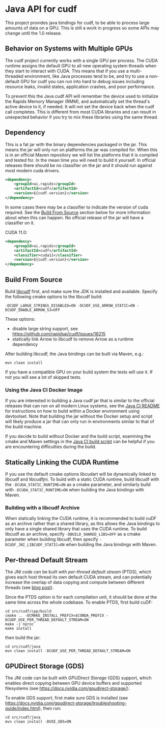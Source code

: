 # Java API for cudf

This project provides java bindings for cudf, to be able to process large amounts of data on
a GPU. This is still a work in progress so some APIs may change until the 1.0 release.

## Behavior on Systems with Multiple GPUs

The cudf project currently works with a single GPU per process. The CUDA runtime
assigns the default GPU to all new operating system threads when they start to
interact with CUDA. This means that if you use a multi-threaded environment,
like Java processes tend to be, and try to use a non-default GPU for cudf you
can run into hard to debug issues including resource leaks, invalid states,
application crashes, and poor performance.

To prevent this the Java cudf API will remember the device used to initialize
the Rapids Memory Manager (RMM), and automatically set the thread's active
device to it, if needed. It will not set the device back when the cudf call
completes. This is different from most CUDA libraries and can result in
unexpected behavior if you try to mix these libraries using the same thread.

## Dependency

This is a fat jar with the binary dependencies packaged in the jar.  This means the jar will only
run on platforms the jar was compiled for.  When this is in an official Maven repository we will
list the platforms that it is compiled and tested for.  In the mean time you will need to build it
yourself. In official releases there should be no classifier on the jar and it should run against
most modern cuda drivers.

```xml
<dependency>
    <groupId>ai.rapids</groupId>
    <artifactId>cudf</artifactId>
    <version>${cudf.version}</version>
</dependency>
```

In some cases there may be a classifier to indicate the version of cuda required. See the
[Build From Source](#build-from-source) section below for more information about when this
can happen. No official release of the jar will have a classifier on it.

CUDA 11.0:
```xml
<dependency>
    <groupId>ai.rapids</groupId>
    <artifactId>cudf</artifactId>
    <classifier>cuda11</classifier>
    <version>${cudf.version}</version>
</dependency>
```

## Build From Source

Build [libcudf](../cpp) first, and make sure the JDK is installed and available. Specify
the following cmake options to the libcudf build:
```
-DCUDF_LARGE_STRINGS_DISABLED=ON -DCUDF_USE_ARROW_STATIC=ON -DCUDF_ENABLE_ARROW_S3=OFF
```
These options:
- disable large string support, see https://github.com/rapidsai/cudf/issues/16215
- statically link Arrow to libcudf to remove Arrow as a runtime dependency

After building libcudf, the Java bindings can be built via Maven, e.g.:
```
mvn clean install
```

If you have a compatible GPU on your build system the tests will use it.  If not you will see a
lot of skipped tests.

### Using the Java CI Docker Image

If you are interested in building a Java cudf jar that is similar to the official releases
that can run on all modern Linux systems, see the [Java CI README](ci/README.md) for
instructions on how to build within a Docker environment using devtoolset. Note that
building the jar without the Docker setup and script will likely produce a jar that can
only run in environments similar to that of the build machine.

If you decide to build without Docker and the build script, examining the cmake and Maven
settings in the [Java CI build script](ci/build-in-docker.sh) can be helpful if you are
encountering difficulties during the build.

## Statically Linking the CUDA Runtime

If you use the default cmake options libcudart will be dynamically linked to libcudf and libcudfjni.
To build with a static CUDA runtime, build libcudf with the `-DCUDA_STATIC_RUNTIME=ON` as a cmake
parameter, and similarly build with `-DCUDA_STATIC_RUNTIME=ON` when building the Java bindings
with Maven.

### Building with a libcudf Archive

When statically linking the CUDA runtime, it is recommended to build cuDF as an archive rather than
a shared library, as this allows the Java bindings to only have a single shared library that uses
the CUDA runtime. To build libcudf as an archive, specify `-DBUILD_SHARED_LIBS=OFF` as a cmake
parameter when building libcudf, then specify `-DCUDF_JNI_LIBCUDF_STATIC=ON` when building the Java
bindings with Maven.

## Per-thread Default Stream

The JNI code can be built with *per-thread default stream* (PTDS), which gives each host thread its
own default CUDA stream, and can potentially increase the overlap of data copying and compute
between different threads (see
[blog post](https://devblogs.nvidia.com/gpu-pro-tip-cuda-7-streams-simplify-concurrency/)).

Since the PTDS option is for each compilation unit, it should be done at the same time across the
whole codebase. To enable PTDS, first build cuDF:
```shell script
cd src/cudf/cpp/build
cmake .. -DCMAKE_INSTALL_PREFIX=$CONDA_PREFIX -DCUDF_USE_PER_THREAD_DEFAULT_STREAM=ON
make -j`nproc`
make install
```

then build the jar:
```shell script
cd src/cudf/java
mvn clean install -DCUDF_USE_PER_THREAD_DEFAULT_STREAM=ON
```

## GPUDirect Storage (GDS)

The JNI code can be built with *GPUDirect Storage* (GDS) support, which enables direct copying
between GPU device buffers and supported filesystems (see
https://docs.nvidia.com/gpudirect-storage/).

To enable GDS support, first make sure GDS is installed (see
https://docs.nvidia.com/gpudirect-storage/troubleshooting-guide/index.html), then run:
```shell script
cd src/cudf/java
mvn clean install -DUSE_GDS=ON
```
